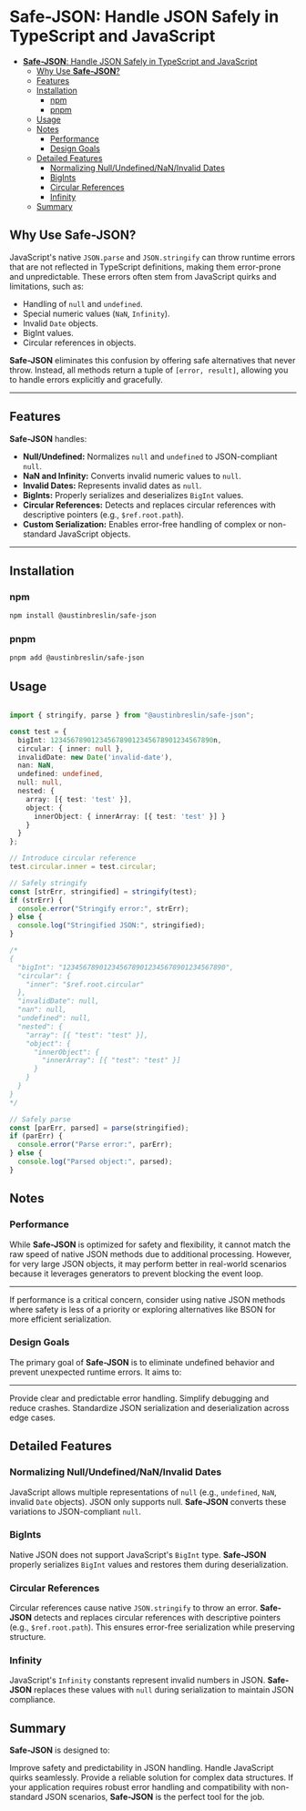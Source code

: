 # **Safe-JSON**: Handle JSON Safely in TypeScript and JavaScript

<!--toc:start-->

- [**Safe-JSON**: Handle JSON Safely in TypeScript and JavaScript](#safe-json-handle-json-safely-in-typescript-and-javascript)
  - [Why Use **Safe-JSON**?](#why-use-safe-json)
  - [Features](#features)
  - [Installation](#installation)
    - [npm](#npm)
    - [pnpm](#pnpm)
  - [Usage](#usage)
  - [Notes](#notes)
    - [Performance](#performance)
    - [Design Goals](#design-goals)
  - [Detailed Features](#detailed-features)
    - [Normalizing Null/Undefined/NaN/Invalid Dates](#normalizing-nullundefinednaninvalid-dates)
    - [BigInts](#bigints)
    - [Circular References](#circular-references)
    - [Infinity](#infinity)
  - [Summary](#summary)

<!--toc:end-->

## Why Use **Safe-JSON**?

JavaScript's native `JSON.parse` and `JSON.stringify` can throw runtime errors that are not reflected in TypeScript definitions, making them error-prone and unpredictable. These errors often stem from JavaScript quirks and limitations, such as:

- Handling of `null` and `undefined`.
- Special numeric values (`NaN`, `Infinity`).
- Invalid `Date` objects.
- BigInt values.
- Circular references in objects.

**Safe-JSON** eliminates this confusion by offering safe alternatives that never throw. Instead, all methods return a tuple of `[error, result]`, allowing you to handle errors explicitly and gracefully.

______________________________________________________________________

## Features

**Safe-JSON** handles:

- **Null/Undefined:** Normalizes `null` and `undefined` to JSON-compliant `null`.
- **NaN and Infinity:** Converts invalid numeric values to `null`.
- **Invalid Dates:** Represents invalid dates as `null`.
- **BigInts:** Properly serializes and deserializes `BigInt` values.
- **Circular References:** Detects and replaces circular references with descriptive pointers (e.g., `$ref.root.path`).
- **Custom Serialization:** Enables error-free handling of complex or non-standard JavaScript objects.

______________________________________________________________________

## Installation

### npm

```bash
npm install @austinbreslin/safe-json
```

### pnpm

```bash
pnpm add @austinbreslin/safe-json
```

## Usage

```typescript

import { stringify, parse } from "@austinbreslin/safe-json";

const test = {
  bigInt: 1234567890123456789012345678901234567890n,
  circular: { inner: null },
  invalidDate: new Date('invalid-date'),
  nan: NaN,
  undefined: undefined,
  null: null,
  nested: {
    array: [{ test: 'test' }],
    object: {
      innerObject: { innerArray: [{ test: 'test' }] }
    }
  }
};

// Introduce circular reference
test.circular.inner = test.circular;

// Safely stringify
const [strErr, stringified] = stringify(test);
if (strErr) {
  console.error("Stringify error:", strErr);
} else {
  console.log("Stringified JSON:", stringified);
}

/*
{
  "bigInt": "1234567890123456789012345678901234567890",
  "circular": {
    "inner": "$ref.root.circular"
  },
  "invalidDate": null,
  "nan": null,
  "undefined": null,
  "nested": {
    "array": [{ "test": "test" }],
    "object": {
      "innerObject": {
        "innerArray": [{ "test": "test" }]
      }
    }
  }
}
*/

// Safely parse
const [parErr, parsed] = parse(stringified);
if (parErr) {
  console.error("Parse error:", parErr);
} else {
  console.log("Parsed object:", parsed);
}
```

## Notes

### Performance

While **Safe-JSON** is optimized for safety and flexibility, it cannot match the raw speed of native JSON methods due to
additional processing. However, for very large JSON objects, it may perform better in real-world scenarios because it
leverages generators to prevent blocking the event loop.

______________________________________________________________________

If performance is a critical concern, consider using native JSON methods where safety is less of a priority or
exploring alternatives like BSON for more efficient serialization.

### Design Goals

The primary goal of **Safe-JSON** is to eliminate undefined behavior and prevent unexpected runtime errors. It aims to:

______________________________________________________________________

Provide clear and predictable error handling.
Simplify debugging and reduce crashes.
Standardize JSON serialization and deserialization across edge cases.

## Detailed Features

### Normalizing Null/Undefined/NaN/Invalid Dates

JavaScript allows multiple representations of `null` (e.g., `undefined`, `NaN`, invalid `Date` objects).
JSON only supports null. **Safe-JSON** converts these variations to JSON-compliant `null`.

### BigInts

Native JSON does not support JavaScript's `BigInt` type. **Safe-JSON** properly serializes `BigInt` values and restores them
during deserialization.

### Circular References

Circular references cause native `JSON.stringify` to throw an error. **Safe-JSON** detects and replaces circular references with descriptive pointers
(e.g., `$ref.root.path`). This ensures error-free serialization while preserving structure.

### Infinity

JavaScript's `Infinity` constants represent invalid numbers in JSON. **Safe-JSON** replaces these values with `null` during
serialization to maintain JSON compliance.

## Summary

**Safe-JSON** is designed to:

Improve safety and predictability in JSON handling.
Handle JavaScript quirks seamlessly.
Provide a reliable solution for complex data structures.
If your application requires robust error handling and compatibility with non-standard JSON scenarios,
**Safe-JSON** is the perfect tool for the job.
